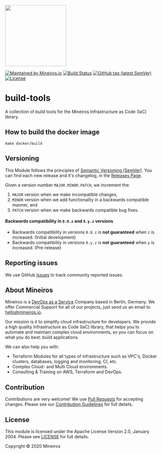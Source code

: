 <img src="https://i.imgur.com/t8IkKoZl.png" width="200"/>

[![Maintained by Mineiros.io](https://img.shields.io/badge/maintained%20by-mineiros.io-00607c.svg)](https://www.mineiros.io/ref=repo_build-tools)
[![Build Status](https://mineiros.semaphoreci.com/badges/build-tools/branches/master.svg?style=shields)](https://mineiros.semaphoreci.com/projects/build-tools)
[![GitHub tag (latest SemVer)](https://img.shields.io/github/v/tag/mineiros-io/build-tools.svg?label=latest&sort=semver)](https://github.com/mineiros-io/build-tools/releases)
[![License](https://img.shields.io/badge/License-Apache%202.0-brightgreen.svg)](https://opensource.org/licenses/Apache-2.0)

# build-tools

A collection of build tools for the Mineiros Infrastructure as Code (IaC) library.

## How to build the docker image

``` shell script
make docker/build
```

## Versioning

This Module follows the principles of [Semantic Versioning (SemVer)](https://semver.org/).
You can find each new release and it's changelog, in the
[Releases Page](https://github.com/mineiros-io/build-tools/releases).

Given a version number `MAJOR.MINOR.PATCH`, we increment the:
1) `MAJOR` version when we make incompatible changes,
2) `MINOR` version when we add functionality in a backwards compatible manner, and
3) `PATCH` version when we make backwards compatible bug fixes.

#### Backwards compatibility in `0.0.z` and `0.y.z` versions

- Backwards compatibility in versions `0.0.z` is **not guaranteed** when `z` is increased. (Initial development)
- Backwards compatibility in versions `0.y.z` is **not guaranteed** when `y` is increased. (Pre-release)

## Reporting issues

We use GitHub [Issues](https://github.com/mineiros-io/build-tools/issues) to track community reported issues.

## About Mineiros

Mineiros is a [DevOps as a Service](https://mineiros.io/) Company based in Berlin, Germany.
We offer Commercial Support for all of our projects, just send us an email to [hello@mineiros.io](mailto:hello@mineiros.io).

Our mission is it to simplify cloud infrastructure for developers. We provide a high quality Infrastructure as Code
(IaC) library, that helps you to automate and maintain complex cloud environments, so you can focus on what you do
best: build applications.

We can also help you with:
- Terraform Modules for all types of infrastructure such as VPC's, Docker clusters, databases, logging and monitoring,
  CI, etc.
- Complex Cloud- and Multi Cloud environments.
- Consulting & Training on AWS, Terraform and DevOps.

## Contribution

Contributions are very welcome! We use [Pull Requests](https://github.com/mineiros-io/build-tools/pulls)
for accepting changes.
Please see our [Contribution Guidelines](https://github.com/mineiros-io/build-tools/tree/master/CONTRIBUTING.md)
for full details.

## License

This module is licensed under the Apache License Version 2.0, January 2004.
Please see [LICENSE](https://github.com/mineiros-io/build-tools/blob/master/LICENSE) for full details.

Copyright &copy; 2020 Mineiros
